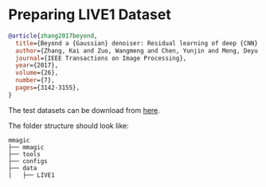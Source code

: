 # Preparing LIVE1 Dataset

<!-- [DATASET] -->

```bibtex
@article{zhang2017beyond,
  title={Beyond a {Gaussian} denoiser: Residual learning of deep {CNN} for image denoising},
  author={Zhang, Kai and Zuo, Wangmeng and Chen, Yunjin and Meng, Deyu and Zhang, Lei},
  journal={IEEE Transactions on Image Processing},
  year={2017},
  volume={26},
  number={7},
  pages={3142-3155},
}
```

The test datasets can be download from [here](https://github.com/cszn/DnCNN/tree/master/testsets).

The folder structure should look like:

```text
mmagic
├── mmagic
├── tools
├── configs
├── data
|   ├── LIVE1
```
